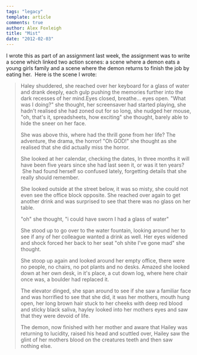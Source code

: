 ```yaml
---
tags: "legacy"
template: article 
comments: true 
author: Alex Foxleigh
title: "Mist"
date: "2012-02-03"
---
```


I wrote this as part of an assignment last week, the assignment was to write a scene which linked two action scenes: a scene where a demon eats a young girls family and a scene where the demon returns to finish the job by eating her.  Here is the scene I wrote:

<!-- end -->

> Haley shuddered, she reached over her keyboard for a glass of water and drank deeply, each gulp pushing the memories further into the dark recesses of her mind.Eyes closed, breathe... eyes open. "What was I doing?" she thought, her screensaver had started playing, she hadn't realised she had zoned out for so long, she nudged her mouse, "oh, that's it, spreadsheets, how exciting" she thought, barely able to hide the sneer on her face.
> 
> She was above this, where had the thrill gone from her life? The adventure, the drama, the horror! "Oh GOD!" she thought as she realised that she did actually miss the horror.
> 
> She looked at her calendar, checking the dates, In three months it will have been five years since she had last seen it, or was it ten years?  She had found herself so confused lately, forgetting details that she really should remember.
> 
> She looked outside at the street below, it was so misty, she could not even see the office block opposite. She reached over again to get another drink and was surprised to see that there was no glass on her table.
> 
> "oh" she thought, "i could have sworn I had a glass of water"
> 
> She stood up to go over to the water fountain, looking around her to see if any of her colleague wanted a drink as well. Her eyes widened and shock forced her back to her seat "oh shite I've gone mad" she thought.
> 
> She stoop up again and looked around her empty office, there were no people, no chairs, no pot plants and no desks. Amazed she looked down at her own desk, in it's place, a cut down log, where here chair once was, a boulder had replaced it.
> 
> The elevator dinged, she span around to see if she saw a familiar face and was horrified to see that she did, it was her mothers, mouth hung open, her long brown hair stuck to her cheeks with deep red blood and sticky black saliva, hayley looked into her mothers eyes and saw that they were devoid of life.
> 
> The demon, now finished with her mother and aware that Hailey was returning to lucidity, raised his head and scuttled over, Hailey saw the glint of her mothers blood on the creatures teeth and then saw nothing else.
